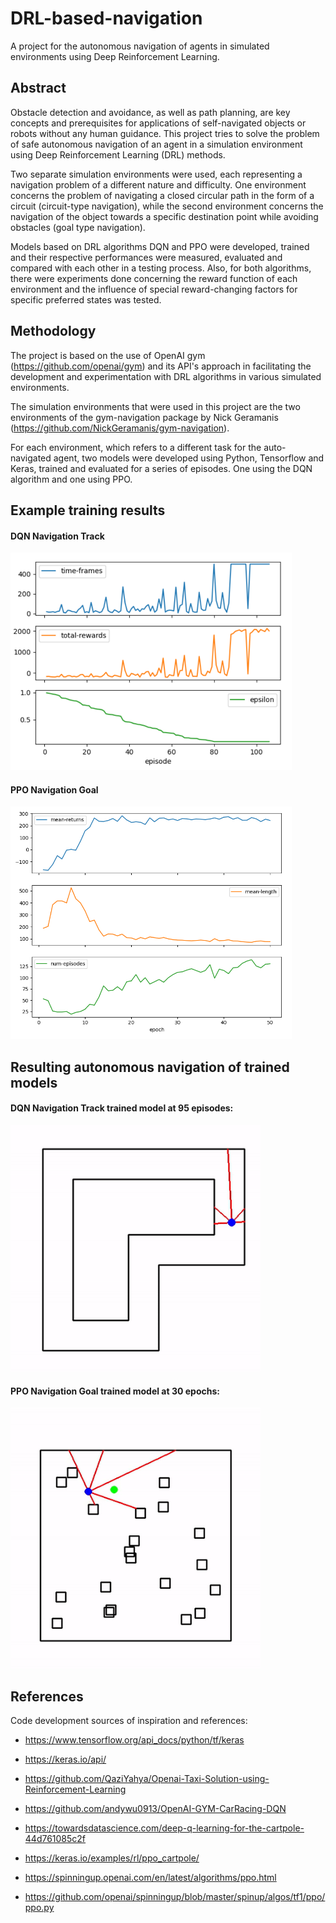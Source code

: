 # DRL-based-navigation
A project for the autonomous navigation of agents in simulated environments using Deep Reinforcement Learning.

## Abstract
Obstacle detection and avoidance, as well as path planning, are key concepts and prerequisites for applications of self-navigated objects or robots without any human guidance. This project tries to solve the problem of safe autonomous navigation of an agent in a simulation environment using Deep Reinforcement Learning (DRL) methods.

Two separate simulation environments were used, each representing a navigation problem of a different nature and difficulty. One environment concerns the problem of navigating a closed circular path in the form of a circuit (circuit-type navigation), while the second environment concerns the navigation of the object towards a specific destination point while avoiding obstacles (goal type navigation).

Models based on DRL algorithms DQN and PPO were developed, trained and their respective performances were measured, evaluated and compared with each other in a testing process. Also, for both algorithms, there were experiments done concerning the reward function of each environment and the influence of special reward-changing factors for specific preferred states was tested.

## Methodology
The project is based on the use of OpenAI gym (https://github.com/openai/gym) and its API's approach in facilitating the development and experimentation with DRL algorithms in various simulated environments.

The simulation environments that were used in this project are the two environments of the gym-navigation package by Nick Geramanis (https://github.com/NickGeramanis/gym-navigation).

For each environment, which refers to a different task for the auto-navigated agent, two models were developed using Python, Tensorflow and Keras, trained and evaluated for a series of episodes. One using the DQN algorithm and one using PPO.

## Example training results

#### DQN Navigation Track
<img src="images/NavTrack_DQN_RF_TRAIN.png" width="450px">

#### PPO Navigation Goal
<img src="images/NavGoal_PPO_BEST_TRAIN.png" width="450px">


## Resulting autonomous navigation of trained models

#### DQN Navigation Track trained model at 95 episodes:
<img src="images/DQN-NavTrack-95.gif" width="400px">

#### PPO Navigation Goal trained model at 30 epochs:
<img src="images/PPO-NavGoal-30.gif" width="400px">


## References
Code development sources of inspiration and references:
- https://www.tensorflow.org/api_docs/python/tf/keras
- https://keras.io/api/
- https://github.com/QaziYahya/Openai-Taxi-Solution-using-Reinforcement-Learning
- https://github.com/andywu0913/OpenAI-GYM-CarRacing-DQN
- https://towardsdatascience.com/deep-q-learning-for-the-cartpole-44d761085c2f

- https://keras.io/examples/rl/ppo_cartpole/
- https://spinningup.openai.com/en/latest/algorithms/ppo.html
- https://github.com/openai/spinningup/blob/master/spinup/algos/tf1/ppo/ppo.py

